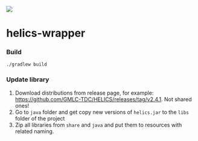 [![](https://jitpack.io/v/LBNL-UCB-STI/helics-wrapper.svg)](https://jitpack.io/#LBNL-UCB-STI/helics-wrapper)

# helics-wrapper

### Build

```
./gradlew build
```

### Update library
1. Download distributions from release page, for example: https://github.com/GMLC-TDC/HELICS/releases/tag/v2.4.1. Not shared ones!
2. Go to `java` folder and get copy new versions of `helics.jar` to the `libs` folder of the project
3. Zip all libraries from `share` and `java` and put them to resources with related naming.  